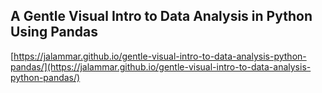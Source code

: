 ## A Gentle Visual Intro to Data Analysis in Python Using Pandas
  
  [https://jalammar.github.io/gentle-visual-intro-to-data-analysis-python-pandas/](https://jalammar.github.io/gentle-visual-intro-to-data-analysis-python-pandas/)